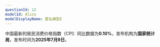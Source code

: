 ```yaml
---
questionId: 12
modelId: Alice
modelDisplayName: 匿名模型E
---
```

中国最新的居民消费价格指数（CPI）同比数据为**0.10%**，发布机构为**国家统计局**，发布时间为**2025年7月9日**。